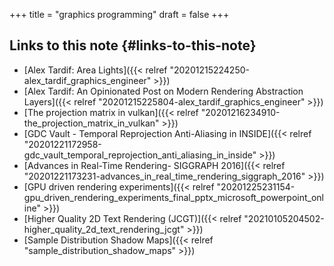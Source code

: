 +++
title = "graphics programming"
draft = false
+++

## Links to this note {#links-to-this-note}

-   [Alex Tardif: Area Lights]({{< relref "20201215224250-alex_tardif_graphics_engineer" >}})
-   [Alex Tardif: An Opinionated Post on Modern Rendering Abstraction Layers]({{< relref "20201215225804-alex_tardif_graphics_engineer" >}})
-   [The projection matrix in vulkan]({{< relref "20201216234910-the_projection_matrix_in_vulkan" >}})
-   [GDC Vault - Temporal Reprojection Anti-Aliasing in INSIDE]({{< relref "20201221172958-gdc_vault_temporal_reprojection_anti_aliasing_in_inside" >}})
-   [Advances in Real-Time Rendering- SIGGRAPH 2016]({{< relref "20201221173231-advances_in_real_time_rendering_siggraph_2016" >}})
-   [GPU driven rendering experiments]({{< relref "20201225231154-gpu_driven_rendering_experiments_final_pptx_microsoft_powerpoint_online" >}})
-   [Higher Quality 2D Text Rendering (JCGT)]({{< relref "20210105204502-higher_quality_2d_text_rendering_jcgt" >}})
-   [Sample Distribution Shadow Maps]({{< relref "sample_distribution_shadow_maps" >}})
